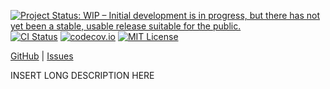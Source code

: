 [![Project Status: WIP – Initial development is in progress, but there has not yet been a stable, usable release suitable for the public.](https://www.repostatus.org/badges/latest/wip.svg)](https://www.repostatus.org/#wip)
[![CI Status](https://github.com/rs.test/quux/actions/workflows/test.yml/badge.svg)](https://github.com/rs.test/quux/actions/workflows/test.yml)
[![codecov.io](https://codecov.io/gh/rs.test/quux/branch/master/graph/badge.svg)](https://codecov.io/gh/rs.test/quux)
[![MIT License](https://img.shields.io/github/license/rs.test/quux.svg)](https://opensource.org/licenses/MIT)

[GitHub](https://github.com/rs.test/quux) | [Issues](https://github.com/rs.test/quux/issues)

INSERT LONG DESCRIPTION HERE
